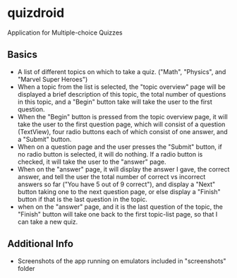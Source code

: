 # quizdroid
Application for Multiple-choice Quizzes

## Basics
 - A list of different topics on which to take a quiz. ("Math", "Physics", and "Marvel Super Heroes")
 - When a topic from the list is selected, the "topic overview" page will be displayed a brief description of this topic, the total number of questions in this topic, and a "Begin" button take will take the user to the first question.
 - When the "Begin" button is pressed from the topic overview page, it will take the user to the first question page, which will consist of a question (TextView), four radio buttons each of which consist of one answer, and a "Submit" button.
 - When on a question page and the user presses the "Submit" button, if no radio button is selected, it will do nothing. If a radio button is checked, it will take the user to the "answer" page.
 - When on the "answer" page, it will display the answer I gave, the correct answer, and tell the user the total number of correct vs incorrect answers so far ("You have 5 out of 9 correct"), and display a "Next" button taking one to the next question page, or else display a "Finish" button if that is the last question in the topic.
 - when on the "answer" page, and it is the last question of the topic, the "Finish" button will take one back to the first topic-list page, so that I can take a new quiz.

## Additional Info
 - Screenshots of the app running on emulators included in "screenshots" folder
